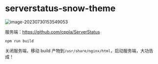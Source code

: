 # serverstatus-snow-theme

![image-20230730153549053](https://dl.chimon.work/img/image-20230730153549053.png)

服务端：https://github.com/cppla/ServerStatus

`npm run build`

关闭服务端，移动 build 产物到`/usr/share/nginx/html`，启动服务端，大功告成！